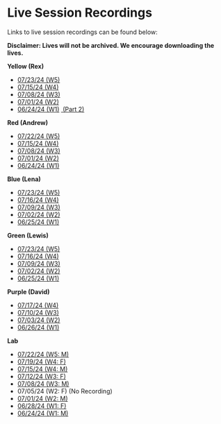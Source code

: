 # Live Session Recordings

<p>Links to live session recordings can be found below:</p>
<p><strong>Disclaimer: Lives will not be archived. We encourage downloading the lives.</strong></p>
<p><strong>Yellow (Rex)</strong><strong></strong></p>
<ul>
<li><a href="https://transcripts.gotomeeting.com/#/s/43a7a57c139b78d3a4baac931f6acc8612bb6f6ac5d262dc16e1d715f18afad9">07/23/24 (W5)</a></li>
<li><a href="https://transcripts.gotomeeting.com/#/s/8d6705f39d76310bb8735bab6bd17a53a75897ab719fdd7f3de19105a3c16834">07/15/24 (W4)</a></li>
<li><a href="https://transcripts.gotomeeting.com/#/s/84c87ee719712dc6e7dd679493e386e51aa6ec4a8c218e89392084e4a8048efe">07/08/24 (W3)</a></li>
<li><a href="https://transcripts.gotomeeting.com/#/s/26f8347836ffd29a159dba2516eced1bbdddf956e52e8bf22b6ecf68d3be0b33">07/01/24 (W2)</a></li>
<li><a href="https://transcripts.gotomeeting.com/#/s/8323aa85357a9a6451588817a332b226ffabb85b7427e68e8411531af97c82a5">06/24/24 (W1)</a>&nbsp;<a href="https://transcripts.gotomeeting.com/#/s/9938d9a78da2b76116f6ba193e757bb143af1ffdfb29ee17e9687b4f9394e804">&nbsp;(Part 2)</a></li>
</ul>
<p><strong>Red (Andrew)</strong></p>
<ul>
<li><a href="https://transcripts.gotomeeting.com/#/s/32721b648f844d54d47bda0dd792d9706cd5e426b37a06524825a9ab881fc07a">07/22/24 (W5)</a></li>
<li><a href="https://transcripts.gotomeeting.com/#/s/e23b9fdd544df1d6d57c300e715a6e4a62d0e9f19a36f3a173d558dad0dddf75">07/15/24 (W4)</a></li>
<li><a href="https://transcripts.gotomeeting.com/#/s/c219d33d624105661920507fc19c3fb46ae058dae1ba7d1a73efa6aafedd5501">07/08/24 (W3)</a></li>
<li><a href="https://transcripts.gotomeeting.com/#/s/3ac0cbf9bd19a0f873fcfbd57be90d2d5fb77ca1ceb8ad9dc6fb387c347a7402">07/01/24 (W2)</a></li>
<li><a href="https://transcripts.gotomeeting.com/#/s/78681950487b252a045159a165563e5be9341a2e4f6f45c22cefd80e09094376">06/24/24 (W1)</a></li>
</ul>
<p><strong>Blue (Lena)</strong></p>
<ul>
<li><a href="https://transcripts.gotomeeting.com/#/s/fa4c9d82f6e65f250aa9006a789d1b019106ca206d755df247e07d6cee574627">07/23/24 (W5)</a></li>
<li><a href="https://transcripts.gotomeeting.com/#/s/e3ad5f26d5c7d634dd13ca5519f1b26c288f46f8d30783349bc9b5fdd278d15a">07/16/24 (W4)</a></li>
<li><a href="https://transcripts.gotomeeting.com/#/s/d5c630a14249601cf52e2ac4648cf59ad39b1c25bcb0b9d32d8cb22df92a2d69">07/09/24 (W3)</a></li>
<li><a href="https://transcripts.gotomeeting.com/#/s/f26f6aaf26a1b9a11e54f9fe4bea00df099495ce55707ec19e5842bfa2fbaf56">07/02/24 (W2)</a></li>
<li><a href="https://transcripts.gotomeeting.com/#/s/5b038b89cf7e0e6b3264ded172859f9c7ae5556374b689c2b370bcbd39087c6c">06/25/24 (W1)</a></li>
</ul>
<p><strong>Green (Lewis</strong><strong>)</strong><strong></strong></p>
<ul>
<li><a href="https://transcripts.gotomeeting.com/#/s/3a64252ff85ba003acca0701e2f223ac471cb37c159716d365bf58d42b7e61e0">07/23/24 (W5)</a></li>
<li><a href="https://transcripts.gotomeeting.com/#/s/bc8b5ba9ed4d9b5939aa70740be86c93ae5c262bb8bc4a961eaf807f1640ec73">07/16/24 (W4)</a></li>
<li><a href="https://transcripts.gotomeeting.com/#/s/b7bc119cfae2233c77a2af7484b215eab09d01c3199da9d8a9d4fa4b6294c0a8">07/09/24 (W3)</a></li>
<li><a href="https://transcripts.gotomeeting.com/#/s/9c23b764d8fbb13b79f4617648527396416bf66540a9a7dd42358b324eb41f70">07/02/24 (W2)</a></li>
<li><a href="https://transcripts.gotomeeting.com/#/s/1b570ea343879ab30abe5d08af5b10263dad952161d0d6bdb68deeaacbb3dc59">06/25/24 (W1)</a></li>
</ul>
<p><strong>Purple (David</strong><strong>)</strong><strong></strong></p>
<ul>
<li><a href="https://transcripts.gotomeeting.com/#/s/02d0696eafdbe12ca797fa65c46a856876614fea0a1190968ecdb30b28412824">07/17/24 (W4)</a></li>
<li><a href="https://transcripts.gotomeeting.com/#/s/f6b8b8fecc9e82b73693e8b7fc9becfc1205f19441da5976913d8ad4eb70a89d">07/10/24 (W3)</a></li>
<li><a href="https://transcripts.gotomeeting.com/#/s/81cbe9a1025109cfc9ba601ea9a04e9ed27ec4735a585ab69f2b13a95d824fe0">07/03/24 (W2)</a></li>
<li><a href="https://transcripts.gotomeeting.com/#/s/6ace84f656729a7999c012f2e7ef2c4ba117a7a4ed086cb345581c2f3a1fedef">06/26/24 (W1)</a></li>
</ul>
<p><strong>Lab</strong></p>
<ul>
<li><a href="https://transcripts.gotomeeting.com/#/s/73df8cdf9aaf60073ab77d2e14d46fa2b5d169f991fcb73886b8e216f43838d5">07/22/24 (W5: M)</a></li>
<li><a href="https://transcripts.gotomeeting.com/#/s/fefd5a387c383dd7e0c425f166e40746b38c411240bee2a15b98603b4d11b0f3">07/19/24 (W4: F)</a></li>
<li><a href="https://transcripts.gotomeeting.com/#/s/ab6e27c7efb0eaab16791807aaa8da9e68be628cd96dfe544e52bcb5b9880307">07/15/24 (W4: M)</a></li>
<li><a href="https://transcripts.gotomeeting.com/#/s/a5c33ef3c233b8bf8d2454b8d0e69a648a9c45eff367926d61353a1e21e7c4c8">07/12/24 (W3: F)</a></li>
<li><a href="https://transcripts.gotomeeting.com/#/s/6586099183036c630c3a2291b0dbbce399989b6f92542043ef92634d370dc399">07/08/24 (W3: M)</a></li>
<li>07/05/24 (W2: F) (No Recording)</li>
<li><a href="https://transcripts.gotomeeting.com/#/s/c22affb93bc0d19f1397497ef8598a07214acf56dc4a131205d0b6fdc33f1ed1">07/01/24 (W2: M)</a></li>
<li><a href="https://transcripts.gotomeeting.com/#/s/98f9e6a498b8b25c461dc8b5074db4ed8c1a7704b3818878cf469f084e1f988b">06/28/24 (W1: F)</a></li>
<li><a href="https://transcripts.gotomeeting.com/#/s/fbbc493e1fd9c8ad7174641a0ee17997ef4c648c2e9feabb943515014a6720e0">06/24/24 (W1: M)</a></li>
</ul>